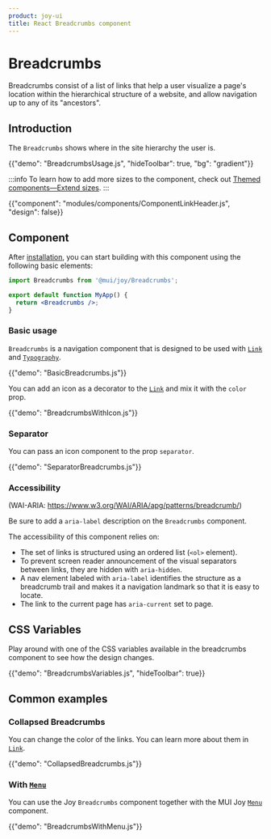 ```yaml
---
product: joy-ui
title: React Breadcrumbs component
---
```


# Breadcrumbs

<p class="description">Breadcrumbs consist of a list of links that help a user visualize a page's location within the hierarchical structure of a website, and allow navigation up to any of its "ancestors".</p>

## Introduction

The `Breadcrumbs` shows where in the site hierarchy the user is.

{{"demo": "BreadcrumbsUsage.js", "hideToolbar": true, "bg": "gradient"}}

:::info
To learn how to add more sizes to the component, check out [Themed components—Extend sizes](/joy-ui/customization/themed-components/#extend-sizes).
:::

{{"component": "modules/components/ComponentLinkHeader.js", "design": false}}

## Component

After [installation](/joy-ui/getting-started/installation/), you can start building with this component using the following basic elements:

```jsx
import Breadcrumbs from '@mui/joy/Breadcrumbs';

export default function MyApp() {
  return <Breadcrumbs />;
}
```

### Basic usage

`Breadcrumbs` is a navigation component that is designed to be used with [`Link`](/joy-ui/react-link/) and [`Typography`](/joy-ui/react-typography/).

{{"demo": "BasicBreadcrumbs.js"}}

You can add an icon as a decorator to the [`Link`](/joy-ui/react-link/) and mix it with the `color` prop.

{{"demo": "BreadcrumbsWithIcon.js"}}

### Separator

You can pass an icon component to the prop `separator`.

{{"demo": "SeparatorBreadcrumbs.js"}}

### Accessibility

(WAI-ARIA: https://www.w3.org/WAI/ARIA/apg/patterns/breadcrumb/)

Be sure to add a `aria-label` description on the `Breadcrumbs` component.

The accessibility of this component relies on:

- The set of links is structured using an ordered list (`<ol>` element).
- To prevent screen reader announcement of the visual separators between links, they are hidden with `aria-hidden`.
- A nav element labeled with `aria-label` identifies the structure as a breadcrumb trail and makes it a navigation landmark so that it is easy to locate.
- The link to the current page has `aria-current` set to page.

## CSS Variables

Play around with one of the CSS variables available in the breadcrumbs component to see how the design changes.

{{"demo": "BreadcrumbsVariables.js", "hideToolbar": true}}

## Common examples

### Collapsed Breadcrumbs

You can change the color of the links. You can learn more about them in [`Link`](/joy-ui/react-link/).

{{"demo": "CollapsedBreadcrumbs.js"}}

### With [`Menu`](/joy-ui/react-menu/)

You can use the Joy `Breadcrumbs` component together with the MUI Joy [`Menu`](/joy-ui/react-menu/) component.

{{"demo": "BreadcrumbsWithMenu.js"}}
